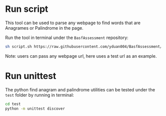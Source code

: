 # Run script
This tool can be used to  parse any webpage to find words that are Anagrames or Palindrome in the page.

Run the tool in terminal under the `BasfAssessment` repository: 

```sh
sh script.sh https://raw.githubusercontent.com/yduan004/BasfAssessment/main/test/text.txt
```

Note: users can pass any webpage url, here uses a test url as an example. 

# Run unittest
The python find anagram and palindrome utilities can be tested under the `test` folder by running in terminal:
```sh
cd test
python -m unittest discover
```